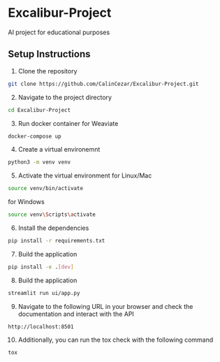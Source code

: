 # Excalibur-Project
AI project for educational purposes
## Setup Instructions

1. Clone the repository

```bash
git clone https://github.com/CalinCezar/Excalibur-Project.git
```

2. Navigate to the project directory

```bash
cd Excalibur-Project
```
3. Run docker container for Weaviate

```bash
docker-compose up
```

4. Create a virtual environemnt

```bash
python3 -m venv venv
```

5. Activate the virtual environment
for Linux/Mac
```bash
source venv/bin/activate

```
for Windows
```bash
source venv\Scripts\activate

```
6. Install the dependencies

```bash
pip install -r requirements.txt
```

7. Build the application

```bash
pip install -e .[dev]
```

8. Build the application

```bash
streamlit run ui/app.py
```

9. Navigate to the following URL in your browser and check the documentation and interact with the API

```
http://localhost:8501
```

10. Additionally, you can run the tox check with the following command

```bash
tox
```